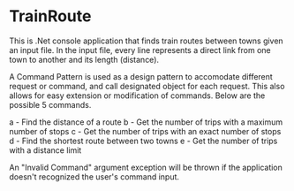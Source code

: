 # TrainRoute
This is .Net console application that finds train routes between towns given an input file. In the 
input file, every line represents a direct link from one town to another and its length (distance).

A Command Pattern is used as a design pattern to accomodate different request or command, and call designated object for each request. This also allows for easy extension or modification of commands. Below are the possible 5 commands.

a - Find the distance of a route
b - Get the number of trips with a maximum number of stops
c - Get the number of trips with an exact number of stops
d - Find the shortest route between two towns
e - Get the number of trips with a distance limit

An "Invalid Command" argument exception will be thrown if the application doesn't recognized the user's command input.


